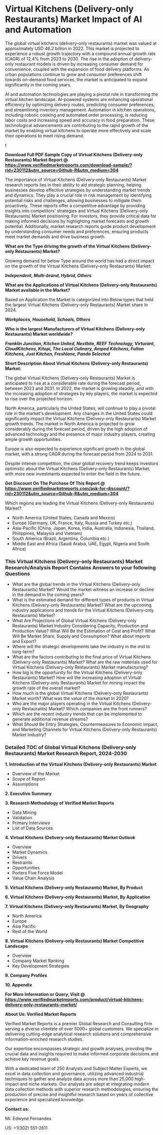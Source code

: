 <meta name="title" content="Global Virtual Kitchens (Delivery-only Restaurants) Market Impact of AI and Automation"><meta name="description" content="The global virtual kitchens (delivery-only restaurants) market was valued at approximately USD 46.2 billion in 2022. This market is projected to experience a robust gr"><meta name="title" content="Virtual Kitchens (Delivery-only Restaurants) Market Size, Share, Scope, Trends, Growth, Opportunities, Analysis, Forecast"><h1>Virtual Kitchens (Delivery-only Restaurants) Market Impact of AI and Automation</h1><p>The global virtual kitchens (delivery-only restaurants) market was valued at approximately USD 46.2 billion in 2022. This market is projected to experience a robust growth trajectory with a compound annual growth rate (CAGR) of 12.4% from 2023 to 2030. The rise in the adoption of delivery-only restaurant models is driven by increasing consumer demand for convenience, coupled with the expansion of food delivery platforms. As urban populations continue to grow and consumer preferences shift towards on-demand food services, the market is anticipated to expand significantly in the coming years.</p><p>AI and automation technologies are playing a pivotal role in transforming the virtual kitchen landscape. AI-powered systems are enhancing operational efficiency by optimizing delivery routes, predicting consumer preferences, and streamlining inventory management. Automation in kitchen operations, including robotic cooking and automated order processing, is reducing labor costs and increasing speed and accuracy in food preparation. These technological advancements are contributing to the rapid growth of the market by enabling virtual kitchens to operate more effectively and scale their operations to meet rising demand.</p>t</p><p id="" class=""><strong>Download Full PDF Sample Copy of Virtual Kitchens (Delivery-only Restaurants) Market Report @ <a href="https://www.verifiedmarketreports.com/download-sample/?rid=230112&utm_source=Github-R&utm_medium=304" target="_blank">https://www.verifiedmarketreports.com/download-sample/?rid=230112&utm_source=Github-R&utm_medium=304</a></strong></p><p>The importance of&nbsp;Virtual Kitchens (Delivery-only Restaurants) Market research reports lies in their ability to aid strategic planning, helping businesses develop effective strategies by understanding market trends and dynamics. They play a crucial role in risk management by identifying potential risks and challenges, allowing businesses to mitigate them proactively. These reports offer a competitive advantage by providing insights into competitors' strategies and Virtual Kitchens (Delivery-only Restaurants) Market positioning. For investors, they provide critical data for making informed decisions by highlighting market forecasts and growth potential. Additionally, market research reports guide product development by understanding consumer needs and preferences, ensuring products meet market demands and drive business growth.</p><p><strong>What are the&nbsp;Type driving the growth of the Virtual Kitchens (Delivery-only Restaurants) Market?</strong></p><p id="" class="">Growing demand for below Type around the world has had a direct impact on the growth of the Virtual Kitchens (Delivery-only Restaurants) Market:</p><em><strong>Independent, Multi-brand, Hybrid, Others</strong></em></p><strong>What are the&nbsp;Applications&nbsp;of Virtual Kitchens (Delivery-only Restaurants) Market available in the Market?</strong></p><p id="" class="">Based on Application the Market is categorized into Below types that held the largest Virtual Kitchens (Delivery-only Restaurants) Market share In 2024.</p><em><strong>Workplaces, Household, Schools, Others</strong></em></p><strong>Who is the largest Manufacturers of Virtual Kitchens (Delivery-only Restaurants) Market worldwide?</strong></p><p><em><strong>Franklin Junction, Kitchen United, Nextbite, REEF Technology, Virturant, CloudKitchens, Kitopi, The Local Culinary, Amped Kitchens, Fulton Kitchens, Just Kitchen, Freshlane, Panda Selected</strong></em></p><p id="" class=""><strong>Short Description About Virtual Kitchens (Delivery-only Restaurants) Market:</strong></p><p>The global Virtual Kitchens (Delivery-only Restaurants) Market is anticipated to rise at a considerable rate during the forecast period, between 2023 and 2031. In 2022, the market is growing steadily, and with the increasing adoption of strategies by key players, the market is expected to rise over the projected horizon.</p><p>North America, particularly the United States, will continue to play a pivotal role in the market's development. Any changes in the United States could significantly impact the Virtual Kitchens (Delivery-only Restaurants) Market growth trends. The market in North America is projected to grow considerably during the forecast period, driven by the high adoption of advanced technology and the presence of major industry players, creating ample growth opportunities.</p><p>Europe is also expected to experience significant growth in the global market, with a strong CAGR during the forecast period from 2024 to 2031.</p><p>Despite intense competition, the clear global recovery trend keeps investors optimistic about the Virtual Kitchens (Delivery-only Restaurants) Market, with more new investments expected to enter the field in the future.</p><p id="" class=""><strong>Get Discount On The Purchase Of This Report @ <a href="https://www.verifiedmarketreports.com/ask-for-discount/?rid=230112&utm_source=Github-R&utm_medium=304" target="_blank">https://www.verifiedmarketreports.com/ask-for-discount/?rid=230112&utm_source=Github-R&utm_medium=304</a></strong></p>Which regions are leading the Virtual Kitchens (Delivery-only Restaurants) Market?</p><ul><li>North America (United States, Canada and Mexico)</li><li>Europe (Germany, UK, France, Italy, Russia and Turkey etc.)</li><li>Asia-Pacific (China, Japan, Korea, India, Australia, Indonesia, Thailand, Philippines, Malaysia and Vietnam)</li><li>South America (Brazil, Argentina, Columbia etc.)</li><li>Middle East and Africa (Saudi Arabia, UAE, Egypt, Nigeria and South Africa)</li></ul><h3 id="" class="">This Virtual Kitchens (Delivery-only Restaurants) Market Research/Analysis Report Contains Answers to your following Questions</h3><ul><li>What are the global trends in the Virtual Kitchens (Delivery-only Restaurants) Market? Would the market witness an increase or decline in the demand in the coming years?</li><li>What is the estimated demand for different types of products in Virtual Kitchens (Delivery-only Restaurants) Market? What are the upcoming industry applications and trends for the Virtual Kitchens (Delivery-only Restaurants) Market?</li><li>What Are Projections of Global Virtual Kitchens (Delivery-only Restaurants) Market Industry Considering Capacity, Production and Production Value? What Will Be the Estimation of Cost and Profit? What Will Be Market Share, Supply and Consumption? What about imports and Export?</li><li>Where will the strategic developments take the industry in the mid to long-term?</li><li>What are the factors contributing to the final price of Virtual Kitchens (Delivery-only Restaurants) Market? What are the raw materials used for Virtual Kitchens (Delivery-only Restaurants) Market manufacturing?</li><li>How big is the opportunity for the Virtual Kitchens (Delivery-only Restaurants) Market? How will the increasing adoption of Virtual Kitchens (Delivery-only Restaurants) Market for mining impact the growth rate of the overall market?</li><li>How much is the global Virtual Kitchens (Delivery-only Restaurants) Market worth? What was the value of the market In 2020?</li><li>Who are the major players operating in the Virtual Kitchens (Delivery-only Restaurants) Market? Which companies are the front runners?</li><li>Which are the recent industry trends that can be implemented to generate additional revenue streams?</li><li>What Should Be Entry Strategies, Countermeasures to Economic Impact, and Marketing Channels for Virtual Kitchens (Delivery-only Restaurants) Market Industry?</li></ul><h3 id="" class="">Detailed TOC of Global Virtual Kitchens (Delivery-only Restaurants) Market Research Report, 2024-2030</h3><p id="" class=""><strong>1. Introduction of the Virtual Kitchens (Delivery-only Restaurants) Market</strong></p><ul><li>Overview of the Market</li><li>Scope of Report</li><li>Assumptions</li></ul><p id="" class=""><strong>2. Executive Summary</strong></p><p id="" class=""><strong>3. Research Methodology of Verified Market Reports</strong></p><ul><li>Data Mining</li><li>Validation</li><li>Primary Interviews</li><li>List of Data Sources</li></ul><p id="" class=""><strong>4. Virtual Kitchens (Delivery-only Restaurants) Market Outlook</strong></p><ul><li>Overview</li><li>Market Dynamics</li><li>Drivers</li><li>Restraints</li><li>Opportunities</li><li>Porters Five Force Model</li><li>Value Chain Analysis</li></ul><p id="" class=""><strong>5. Virtual Kitchens (Delivery-only Restaurants) Market, By Product</strong></p><p id="" class=""><strong>6. Virtual Kitchens (Delivery-only Restaurants) Market, By Application</strong></p><p id="" class=""><strong>7. Virtual Kitchens (Delivery-only Restaurants) Market, By Geography</strong></p><ul><li>North America</li><li>Europe</li><li>Asia Pacific</li><li>Rest of the World</li></ul><p id="" class=""><strong>8. Virtual Kitchens (Delivery-only Restaurants) Market Competitive Landscape</strong></p><ul><li>Overview</li><li>Company Market Ranking</li><li>Key Development Strategies</li></ul><p id="" class=""><strong>9. Company Profiles</strong></p><p id="" class=""><strong>10. Appendix</strong></p><p id="" class=""><strong>For More Information or Query, Visit @ <a href="https://www.verifiedmarketreports.com/product/virtual-kitchens-delivery-only-restaurants-market/" target="_blank">https://www.verifiedmarketreports.com/product/virtual-kitchens-delivery-only-restaurants-market/</a></strong></p><p id="" class=""><strong>About Us: Verified Market Reports</strong></p><p id="" class="">Verified Market Reports is a premier Global Research and Consulting firm serving a diverse clientele of over 5000+ global customers. We specialize in delivering cutting-edge analytical research solutions and comprehensive information-enriched research studies.</p><p id="" class="">Our expertise encompasses strategic and growth analyses, providing the crucial data and insights required to make informed corporate decisions and achieve key revenue goals.</p><p id="" class="">With a dedicated team of 250 Analysts and Subject Matter Experts, we excel in data collection and governance, utilizing advanced industrial techniques to gather and analyze data across more than 25,000 high-impact and niche markets. Our analysts are adept at integrating modern data collection methods with superior research methodologies, ensuring the production of precise and insightful research based on years of collective experience and specialized knowledge.</p><p id="" class=""><strong>Contact us:</strong></p><p id="" class="">Mr. Edwyne Fernandes</p><p id="" class="">US: +1(302) 551-2611</p>